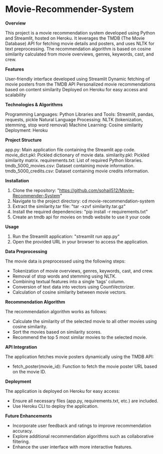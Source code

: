 # Movie-Recommender-System

<b>Overview</b>

This project is a movie recommendation system developed using Python and Streamlit, hosted on Heroku. It leverages the TMDB (The Movie Database) API for fetching movie details and posters, and uses NLTK for text preprocessing. The recommendation algorithm is based on cosine similarity calculated from movie overviews, genres, keywords, cast, and crew.

<b>Features</b>

User-friendly interface developed using Streamlit
Dynamic fetching of movie posters from the TMDB API
Personalized movie recommendations based on content similarity
Deployed on Heroku for easy access and scalability

<b>Technologies & Algorithms</b>

Programming Languages: Python
Libraries and Tools: Streamlit, pandas, requests, pickle
Natural Language Processing: NLTK (tokenization, stemming, stop word removal)
Machine Learning: Cosine similarity
Deployment: Heroku

<b>Project Structure</b>

app.py: Main application file containing the Streamlit app code.
movie_dict.pkl: Pickled dictionary of movie data.
similarity.pkl: Pickled similarity matrix.
requirements.txt: List of required Python libraries.
tmdb_5000_movies.csv: Dataset containing movie information.
tmdb_5000_credits.csv: Dataset containing movie credits information.

<b>Installation</b>

1. Clone the repository: "https://github.com/sohail512/Movie-Recommender-System"
2. Navigate to the project directory: cd movie-recommendation-system
3. Extract the similarity.tar file: "tar -xzvf similarity.tar.gz"
4. Install the required dependencies: "pip install -r requirements.txt"
5. Create an tmdb api for movies on tmdb website to use it your code

<b>Usage</b>

1. Run the Streamlit application: "streamlit run app.py"
2. Open the provided URL in your browser to access the application.

<b>Data Preprocessing</b>

The movie data is preprocessed using the following steps:

- Tokenization of movie overviews, genres, keywords, cast, and crew.
- Removal of stop words and stemming using NLTK.
- Combining textual features into a single 'tags' column.
- Conversion of text data into vectors using CountVectorizer.
- Calculation of cosine similarity between movie vectors.

<b>Recommendation Algorithm</b>

The recommendation algorithm works as follows:

- Calculate the similarity of the selected movie to all other movies using cosine similarity.
- Sort the movies based on similarity scores.
- Recommend the top 5 most similar movies to the selected movie.

<b>API Integration</b>

The application fetches movie posters dynamically using the TMDB API:

- fetch_poster(movie_id): Function to fetch the movie poster URL based on the movie ID.

<b>Deployment</b>

The application is deployed on Heroku for easy access:

- Ensure all necessary files (app.py, requirements.txt, etc.) are included.
- Use Heroku CLI to deploy the application.

<b>Future Enhancements</b>

- Incorporate user feedback and ratings to improve recommendation accuracy.
- Explore additional recommendation algorithms such as collaborative filtering.
- Enhance the user interface with more interactive features.
